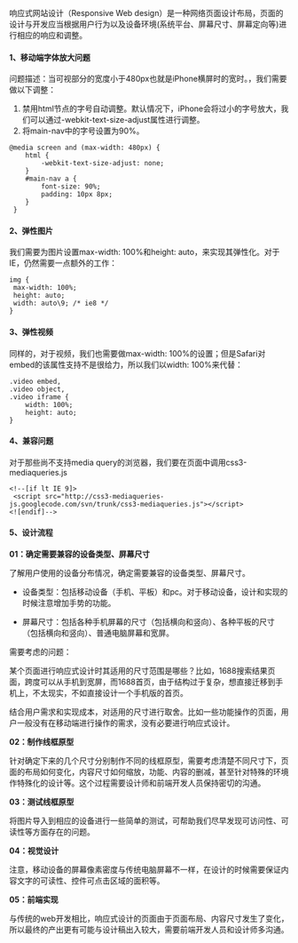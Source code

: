 响应式网站设计（Responsive Web design）是一种网络页面设计布局，页面的设计与开发应当根据用户行为以及设备环境(系统平台、屏幕尺寸、屏幕定向等)进行相应的响应和调整。

#### 1、移动端字体放大问题

问题描述：当可视部分的宽度小于480px也就是iPhone横屏时的宽时。，我们需要做以下调整：

1. 禁用html节点的字号自动调整。默认情况下，iPhone会将过小的字号放大，我们可以通过-webkit-text-size-adjust属性进行调整。
2. 将main-nav中的字号设置为90%。
```
@media screen and (max-width: 480px) {
    html {
        -webkit-text-size-adjust: none;
    }
    #main-nav a {
        font-size: 90%;
        padding: 10px 8px;
    }
 } 
```

#### 2、弹性图片
我们需要为图片设置max-width: 100%和height: auto，来实现其弹性化。对于IE，仍然需要一点额外的工作：
```
img {
 max-width: 100%;
 height: auto;
 width: auto\9; /* ie8 */
}
```

#### 3、弹性视频

同样的，对于视频，我们也需要做max-width: 100%的设置；但是Safari对embed的该属性支持不是很给力，所以我们以width: 100%来代替：
```
.video embed,
.video object,
.video iframe {
    width: 100%;
    height: auto;
}
```

#### 4、兼容问题

对于那些尚不支持media query的浏览器，我们要在页面中调用css3-mediaqueries.js
```
<!--[if lt IE 9]>
 <script src="http://css3-mediaqueries-js.googlecode.com/svn/trunk/css3-mediaqueries.js"></script>
<![endif]--> 
```

#### 5、设计流程

**01：确定需要兼容的设备类型、屏幕尺寸**

了解用户使用的设备分布情况，确定需要兼容的设备类型、屏幕尺寸。

* 设备类型：包括移动设备（手机、平板）和pc。对于移动设备，设计和实现的时候注意增加手势的功能。

* 屏幕尺寸：包括各种手机屏幕的尺寸（包括横向和竖向）、各种平板的尺寸（包括横向和竖向）、普通电脑屏幕和宽屏。

需要考虑的问题：

某个页面进行响应式设计时其适用的尺寸范围是哪些？比如，1688搜索结果页面，跨度可以从手机到宽屏，而1688首页，由于结构过于复杂，想直接迁移到手机上，不太现实，不如直接设计一个手机版的首页。

结合用户需求和实现成本，对适用的尺寸进行取舍。比如一些功能操作的页面，用户一般没有在移动端进行操作的需求，没有必要进行响应式设计。

**02：制作线框原型**

针对确定下来的几个尺寸分别制作不同的线框原型，需要考虑清楚不同尺寸下，页面的布局如何变化，内容尺寸如何缩放，功能、内容的删减，甚至针对特殊的环境作特殊化的设计等。这个过程需要设计师和前端开发人员保持密切的沟通。

**03：测试线框原型**

将图片导入到相应的设备进行一些简单的测试，可帮助我们尽早发现可访问性、可读性等方面存在的问题。

**04：视觉设计**

注意，移动设备的屏幕像素密度与传统电脑屏幕不一样，在设计的时候需要保证内容文字的可读性、控件可点击区域的面积等。

**05：前端实现**

与传统的web开发相比，响应式设计的页面由于页面布局、内容尺寸发生了变化，所以最终的产出更有可能与设计稿出入较大，需要前端开发人员和设计师多沟通。